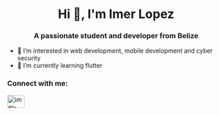 <h1 align="center">Hi 👋, I'm Imer Lopez</h1>
<h3 align="center">A passionate student and developer from Belize</h3>


- 👀 I’m interested in web development, mobile development and cyber security
- 🌱 I’m currently learning flutter

<h3 align="left">Connect with me:</h3>
<p align="left">
<a href="https://linkedin.com/in/imer-lopez-98b394198" target="blank"><img align="center" src="https://raw.githubusercontent.com/rahuldkjain/github-profile-readme-generator/master/src/images/icons/Social/linked-in-alt.svg" alt="imer-lopez-98b394198" height="30" width="40" /></a>
</p>



